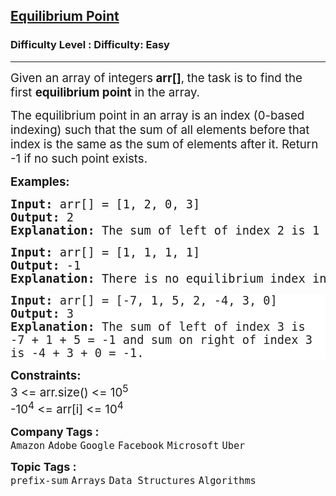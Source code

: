 <h2><a href="https://www.geeksforgeeks.org/problems/equilibrium-point-1587115620/1">Equilibrium Point</a></h2><h3>Difficulty Level : Difficulty: Easy</h3><hr><div class="problems_problem_content__Xm_eO" bis_skin_checked="1"><p><span style="font-size: 14pt;">Given an array of integers<strong> arr[]</strong>,<strong> </strong>the task is to find the first <strong>equilibrium point</strong>&nbsp;in the array.</span></p>
<p><span style="font-size: 14pt;">The equilibrium point in an array is an index (0-based indexing) such that the sum of all elements before<strong>&nbsp;</strong>that index is the&nbsp;same&nbsp;as the&nbsp;sum<strong>&nbsp;</strong>of elements&nbsp;after<strong>&nbsp;</strong>it.&nbsp;</span><span style="font-size: 14pt;">Return -1 if no such point exists.&nbsp;</span></p>
<p><span style="font-size: 14pt;"><strong>Examples:</strong></span></p>
<pre><span style="font-size: 14pt;"><strong>Input: </strong>arr[] = [1, 2, 0, 3]<br><strong>Output: </strong>2<strong> 
Explanation: </strong></span><span style="font-size: 18.6667px;">The sum of left of index 2 is 1 + 2 = 3 and sum on right of index 2 is 3.</span></pre>
<pre><span style="font-size: 14pt;"><strong>Input: </strong>arr[] = [1, 1, 1, 1]<br><strong>Output: </strong>-1<strong>
Explanation: </strong>There is no equilibrium index in the array.<br></span></pre>
<pre style="text-wrap: wrap; color: #222222; background-color: #ffffff;"><span style="font-size: 14pt;"><strong>Input: </strong>arr[] = [-7, 1, 5, 2, -4, 3, 0]</span><span style="color: #222222;"><span style="text-wrap-mode: wrap;"><br></span></span><span style="font-size: 14pt;"><strong>Output: </strong>3<strong>
Explanation: </strong></span><span style="color: #222222;"><span style="font-size: 18.6667px; text-wrap-mode: wrap;">The sum of left of index 3 is -7 + 1 + 5 = -1 and sum on right of index 3 is -4 + 3 + 0 = -1.</span></span></pre>
<p><span style="font-size: 14pt;"><strong>Constraints:</strong><br>3 &lt;= arr.size() &lt;= 10<sup>5</sup><br><span style="font-size: 18.6667px;">-10</span><sup>4</sup> &lt;= arr[i] &lt;= 10<sup>4</sup></span></p></div><p><span style=font-size:18px><strong>Company Tags : </strong><br><code>Amazon</code>&nbsp;<code>Adobe</code>&nbsp;<code>Google</code>&nbsp;<code>Facebook</code>&nbsp;<code>Microsoft</code>&nbsp;<code>Uber</code>&nbsp;<br><p><span style=font-size:18px><strong>Topic Tags : </strong><br><code>prefix-sum</code>&nbsp;<code>Arrays</code>&nbsp;<code>Data Structures</code>&nbsp;<code>Algorithms</code>&nbsp;